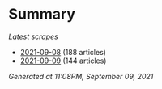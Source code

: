 # Summary
*Latest scrapes*
* [2021-09-08](https://github.com/nuuuwan/news_lk/blob/data/news_lk.2021-09-08.json) (188 articles)
* [2021-09-09](https://github.com/nuuuwan/news_lk/blob/data/news_lk.2021-09-09.json) (144 articles)

*Generated at 11:08PM, September 09, 2021*